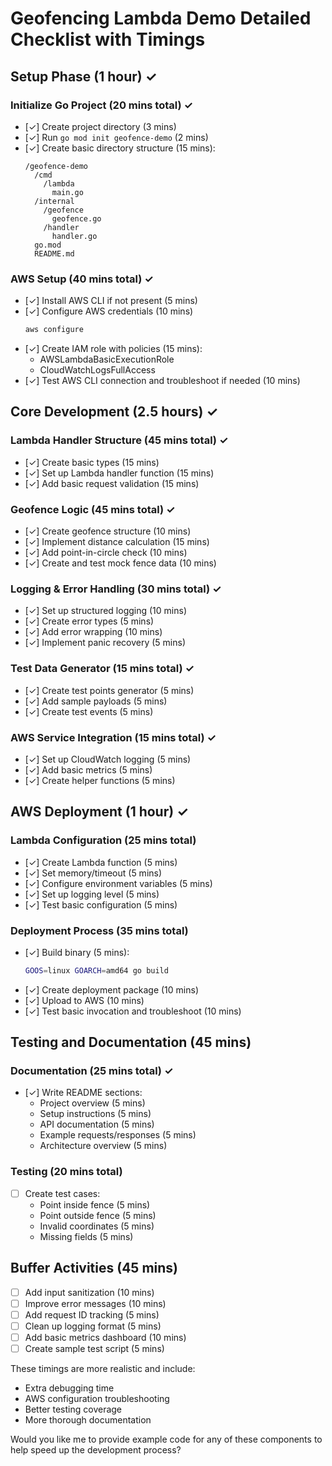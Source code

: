 # Geofencing Lambda Demo Detailed Checklist with Timings

## Setup Phase (1 hour) ✓

### Initialize Go Project (20 mins total) ✓

- [✓] Create project directory (3 mins)
- [✓] Run `go mod init geofence-demo` (2 mins)
- [✓] Create basic directory structure (15 mins):
  ```
  /geofence-demo
    /cmd
      /lambda
        main.go
    /internal
      /geofence
        geofence.go
      /handler
        handler.go
    go.mod
    README.md
  ```

### AWS Setup (40 mins total) ✓

- [✓] Install AWS CLI if not present (5 mins)
- [✓] Configure AWS credentials (10 mins)
  ```bash
  aws configure
  ```
- [✓] Create IAM role with policies (15 mins):
  - AWSLambdaBasicExecutionRole
  - CloudWatchLogsFullAccess
- [✓] Test AWS CLI connection and troubleshoot if needed (10 mins)

## Core Development (2.5 hours) ✓

### Lambda Handler Structure (45 mins total) ✓

- [✓] Create basic types (15 mins)
- [✓] Set up Lambda handler function (15 mins)
- [✓] Add basic request validation (15 mins)

### Geofence Logic (45 mins total) ✓

- [✓] Create geofence structure (10 mins)
- [✓] Implement distance calculation (15 mins)
- [✓] Add point-in-circle check (10 mins)
- [✓] Create and test mock fence data (10 mins)

### Logging & Error Handling (30 mins total) ✓

- [✓] Set up structured logging (10 mins)
- [✓] Create error types (5 mins)
- [✓] Add error wrapping (10 mins)
- [✓] Implement panic recovery (5 mins)

### Test Data Generator (15 mins total) ✓

- [✓] Create test points generator (5 mins)
- [✓] Add sample payloads (5 mins)
- [✓] Create test events (5 mins)

### AWS Service Integration (15 mins total) ✓

- [✓] Set up CloudWatch logging (5 mins)
- [✓] Add basic metrics (5 mins)
- [✓] Create helper functions (5 mins)

## AWS Deployment (1 hour) ✓

### Lambda Configuration (25 mins total)

- [✓] Create Lambda function (5 mins)
- [✓] Set memory/timeout (5 mins)
- [✓] Configure environment variables (5 mins)
- [✓] Set up logging level (5 mins)
- [✓] Test basic configuration (5 mins)

### Deployment Process (35 mins total)

- [✓] Build binary (5 mins):
  ```bash
  GOOS=linux GOARCH=amd64 go build
  ```
- [✓] Create deployment package (10 mins)
- [✓] Upload to AWS (10 mins)
- [✓] Test basic invocation and troubleshoot (10 mins)

## Testing and Documentation (45 mins)

### Documentation (25 mins total) ✓

- [✓] Write README sections:
  - Project overview (5 mins)
  - Setup instructions (5 mins)
  - API documentation (5 mins)
  - Example requests/responses (5 mins)
  - Architecture overview (5 mins)

### Testing (20 mins total)

- [ ] Create test cases:
  - Point inside fence (5 mins)
  - Point outside fence (5 mins)
  - Invalid coordinates (5 mins)
  - Missing fields (5 mins)

## Buffer Activities (45 mins)

- [ ] Add input sanitization (10 mins)
- [ ] Improve error messages (10 mins)
- [ ] Add request ID tracking (5 mins)
- [ ] Clean up logging format (5 mins)
- [ ] Add basic metrics dashboard (10 mins)
- [ ] Create sample test script (5 mins)

These timings are more realistic and include:

- Extra debugging time
- AWS configuration troubleshooting
- Better testing coverage
- More thorough documentation

Would you like me to provide example code for any of these components to help speed up the development process?
